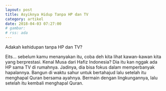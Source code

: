 ```yaml
---
layout: post
title: Asyiknya Hidup Tanpa HP dan TV
category: artikel
date: 2018-04-03 07:27:00
# gambar: 
# rss: ada
---
```


Adakah kehidupan tanpa HP dan TV?

Eits... sebelum kamu menanyakan itu, coba deh kita lihat kawan-kawan kita yang berprestasi. Kenal Musa dari Hafiz Indonesia? Dia itu kan nggak ada HP sama TV di rumahnya. Jadinya, dia bisa fokus dalam memperbanyak hapalannya. Bangun di waktu sahur untuk bertahajud lalu setelah itu menghapal Quran bersama ayahnya. Bermain dengan lingkungannya, lalu setelah itu kembali menghapal Quran.